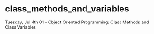 # class_methods_and_variables
Tuesday, Jul 4th 01 - Object Oriented Programming: Class Methods and Class Variables
